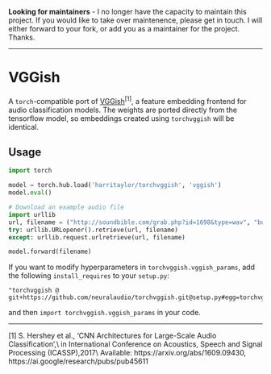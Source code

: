 **Looking for maintainers** - I no longer have the capacity to maintain this project. If you would like to take over maintenence, please get in touch. I will either forward to your fork, or add you as a maintainer for the project. Thanks.

---


# VGGish
A `torch`-compatible port of [VGGish](https://github.com/tensorflow/models/tree/master/research/audioset)<sup>[1]</sup>, 
a feature embedding frontend for audio classification models. The weights are ported directly from the tensorflow model, so embeddings created using `torchvggish` will be identical.


## Usage

```python
import torch

model = torch.hub.load('harritaylor/torchvggish', 'vggish')
model.eval()

# Download an example audio file
import urllib
url, filename = ("http://soundbible.com/grab.php?id=1698&type=wav", "bus_chatter.wav")
try: urllib.URLopener().retrieve(url, filename)
except: urllib.request.urlretrieve(url, filename)

model.forward(filename)
```

If you want to modify hyperparameters in `torchvggish.vggish_params`,
add the following `install_requires` to your `setup.py`:
```
"torchvggish @ git+https://github.com/neuralaudio/torchvggish.git@setup.py#egg=torchvggish",
```
and then `import torchvggish.vggish_params` in your code.

<hr>
[1]  S. Hershey et al., ‘CNN Architectures for Large-Scale Audio Classification’,\
    in International Conference on Acoustics, Speech and Signal Processing (ICASSP),2017\
    Available: https://arxiv.org/abs/1609.09430, https://ai.google/research/pubs/pub45611
    

